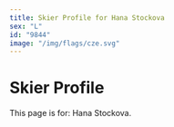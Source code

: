 ```yaml
---
title: Skier Profile for Hana Stockova
sex: "L"
id: "9844"
image: "/img/flags/cze.svg" 
---
```


# Skier Profile

This page is for: Hana Stockova.
    